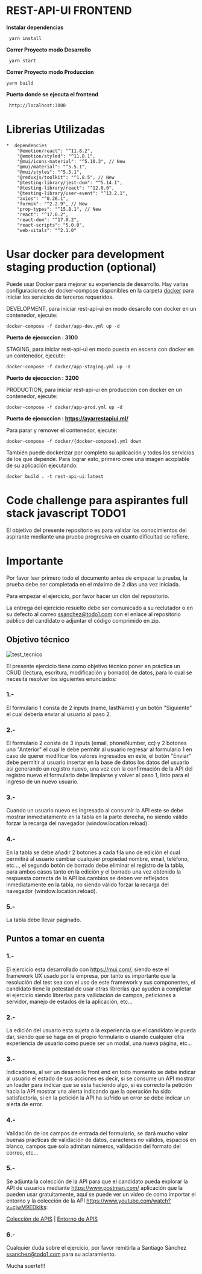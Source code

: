 
  # REST-API-UI FRONTEND 

**Instalar dependencias**

```
 yarn install
```
**Correr Proyecto modo Desarrollo**

```
 yarn start
```
**Correr Proyecto modo Produccion**

``` 
yarn build
```
**Puerto donde se ejecuta el frontend**

```
 http://localhost:3000
```
# Librerias Utilizadas

```
*  dependencies
    "@emotion/react": "^11.8.2",
    "@emotion/styled": "^11.8.1",
    "@mui/icons-material": "^5.10.3", // New
    "@mui/material": "^5.5.1",
    "@mui/styles": "^5.5.1",
    "@reduxjs/toolkit": "^1.8.5", // New
    "@testing-library/jest-dom": "^5.14.1",
    "@testing-library/react": "^12.0.0",
    "@testing-library/user-event": "^13.2.1",
    "axios": "^0.26.1",
    "formik": "^2.2.9", // New
    "prop-types": "^15.8.1", // New
    "react": "^17.0.2",
    "react-dom": "^17.0.2",
    "react-scripts": "5.0.0",
    "web-vitals": "^2.1.0"
```


# Usar docker para development staging production (optional)

Puede usar Docker para mejorar su experiencia de desarrollo. Hay varias configuraciones de docker-compose disponibles en la carpeta [docker](docker) para iniciar los servicios de terceros requeridos.

DEVELOPMENT, para iniciar rest-api-ui en modo desarollo con docker en un contenedor, ejecute:

```
docker-compose -f docker/app-dev.yml up -d
```
**Puerto de ejecuccion : 3100**

STAGING, para iniciar rest-api-ui en modo puesta en escena con docker en un contenedor, ejecute:

```
docker-compose -f docker/app-staging.yml up -d
```
**Puerto de ejecuccion : 3200**

PRODUCTION, para iniciar rest-api-ui en produccion con docker en un contenedor, ejecute:

```
docker-compose -f docker/app-prod.yml up -d
```
**Puerto de ejecuccion : https://ayarrestapiui.ml/**

Para parar y remover el contenedor, ejecute:

```
docker-compose -f docker/{docker-compose}.yml down
```

También puede dockerizar por completo su aplicación y todos los servicios de los que depende.
Para lograr esto, primero cree una imagen acoplable de su aplicación ejecutando:

```
docker build . -t rest-api-ui:latest
```

# Code challenge para aspirantes full stack javascript TODO1

El objetivo del presente repositorio es para validar los conocimientos del aspirante mediante una prueba progresiva en cuanto dificultad se refiere.

# Importante
Por favor leer primero todo el documento antes de empezar la prueba, la prueba debe ser completada en el máximo de 2 días una vez iniciada.

Para empezar el ejercicio, por favor hacer un clón del repositorio.

La entrega del ejercicio resuelto debe ser comunicado a su reclutador o en su defecto al correo ssanchez@todo1.com con el enlace al repositorio público del candidato o adjuntar el código comprimido en zip.
## Objetivo técnico
![test_tecnico](https://github.com/chadsfatherlali/rest-api-ui/blob/master/public/test.png)

El presente ejercicio tiene como objetivo técnico poner en práctica un CRUD (lectura, escritura, modificación y borrado) de datos, para lo cual se necesita resolver los siguientes enunciados:
### 1.-
El formulario 1 consta de 2 inputs (name, lastName) y un botón "Siguiente" el cual debería enviar al usuario al paso 2.
### 2.-
El formulario 2 consta de 3 inputs (email, phoneNumber, cc) y 2 botones uno "Anterior" el cual le debe permitir al usuario regresar al formulario 1 en caso de querer modificar los valores ingresados en este, el botón "Enviar" debe permitir al usuario insertar en la base de datos los datos del usuario así generando un registro nuevo, una vez con la confirmación de la API del registro nuevo el formulario debe limpiarse y volver al paso 1, listo para el ingreso de un nuevo usuario.
### 3.-
Cuando un usuario nuevo es ingresado al consumir la API este se debe mostrar inmediatamente en la tabla en la parte derecha, no siendo válido forzar la recarga del navegador (window.location.reload).
### 4.-
En la tabla se debe añadir 2 botones a cada fila uno de edición el cual permitirá al usuario cambiar cualquier propiedad nombre, email, teléfono, etc..., el segundo botón de borrado debe eliminar el registro de la tabla, para ambos casos tanto en la edición y el borrado una vez obtenido la respuesta correcta de la API los cambios se deben ver reflejados inmediatamente en la tabla, no siendo válido forzar la recarga del navegador (window.location.reload).
### 5.-
La tabla debe llevar páginado.
## Puntos a tomar en cuenta
### 1.-
El ejercicio esta desarrollado con https://mui.com/, siendo este el framework UX usado por la empresa, por tanto es importante que la resolución del test sea con el uso de este framework y sus componentes, el candidato tiene la potestad de usar otras librerías que ayuden a completar el ejercicio siendo librerías para vallidación de campos, peticiones a servidor, manejo de estados de la aplicación, etc... 
### 2.-
La edición del usuario esta sujeta a la experiencia que el candidato le pueda dar, siendo que se haga en el propio formulario o usando cualquier otra experiencia de usuario como puede ser un modal, una nueva página, etc...
### 3.-
Indicadores, al ser un desarrollo front end en todo momento se debe indicar al usuario el estado de sus acciones es decir, si se consume un API mostrar un loader para indicar que se esta haciendo algo, si es correcto la petición hacia la API mostrar una alerta indicando que la operación ha sido satisfactoria, si en la petición la API ha sufrido un error se debe indicar un alerta de error.
### 4.-
Validación de los campos de entrada del formulario, se dará mucho valor buenas prácticas de validación de datos, caracteres no válidos, espacios en blanco, campos que solo admitan números, validación del formato del correo, etc...
### 5.-
Se adjunta la colección de la API para que el candidato pueda explorar la API de usuarios mediante https://www.postman.com/ aplicación que la pueden usar gratuitamente, aquí se puede ver un video de como importar el entorno y la colección de la API https://www.youtube.com/watch?v=cjwM9EDkIks:

[Colección de APIS](https://raw.githubusercontent.com/chadsfatherlali/rest-api-ui/master/postman/api-rest.postman_collection.json) | [Entorno de APIS](https://raw.githubusercontent.com/chadsfatherlali/rest-api-ui/master/postman/api-rest.postman_environment.json)

### 6.-
Cualquier duda sobre el ejercicio, por favor remitirla a Santiago Sánchez ssanchez@todo1.com para su aclaramiento.

Mucha suerte!!!